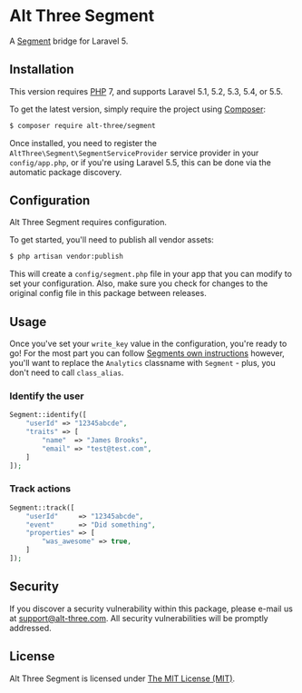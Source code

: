 # Alt Three Segment

A [Segment](https://segment.com/) bridge for Laravel 5.


## Installation

This version requires [PHP](https://php.net) 7, and supports Laravel 5.1, 5.2, 5.3, 5.4, or 5.5.

To get the latest version, simply require the project using [Composer](https://getcomposer.org):

```bash
$ composer require alt-three/segment
```

Once installed, you need to register the `AltThree\Segment\SegmentServiceProvider` service provider in your `config/app.php`, or if you're using Laravel 5.5, this can be done via the automatic package discovery.


## Configuration

Alt Three Segment requires configuration.

To get started, you'll need to publish all vendor assets:

```bash
$ php artisan vendor:publish
```

This will create a `config/segment.php` file in your app that you can modify to set your configuration. Also, make sure you check for changes to the original config file in this package between releases.


## Usage

Once you've set your `write_key` value in the configuration, you're ready to go! For the most part you can follow [Segments own instructions](https://segment.com/docs/libraries/php/quickstart) however, you'll want to replace the `Analytics` classname with `Segment` - plus, you don't need to call `class_alias`.

### Identify the user

```php
Segment::identify([
    "userId" => "12345abcde",
    "traits" => [
        "name"  => "James Brooks",
        "email" => "test@test.com",
    ]
]);
```

### Track actions

```php
Segment::track([
    "userId"     => "12345abcde",
    "event"      => "Did something",
    "properties" => [
        "was_awesome" => true,
    ]
]);
```


## Security

If you discover a security vulnerability within this package, please e-mail us at support@alt-three.com. All security vulnerabilities will be promptly addressed.


## License

Alt Three Segment is licensed under [The MIT License (MIT)](LICENSE).
